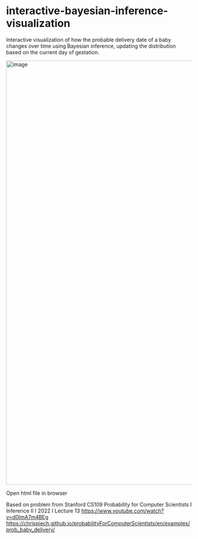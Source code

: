 # interactive-bayesian-inference-visualization
Interactive visualization of how the probable delivery date of a baby changes over time using Bayesian inference, updating the distribution based on the current day of gestation.

<img width="1181" height="1151" alt="image" src="https://github.com/user-attachments/assets/b7049572-05c0-4b1c-a8a4-0282a50c22d2" />

Open html file in browser

Based on problem from Stanford CS109 Probability for Computer Scientists I Inference II I 2022 I Lecture 13 https://www.youtube.com/watch?v=d0ImA7m4BEg https://chrispiech.github.io/probabilityForComputerScientists/en/examples/prob_baby_delivery/
